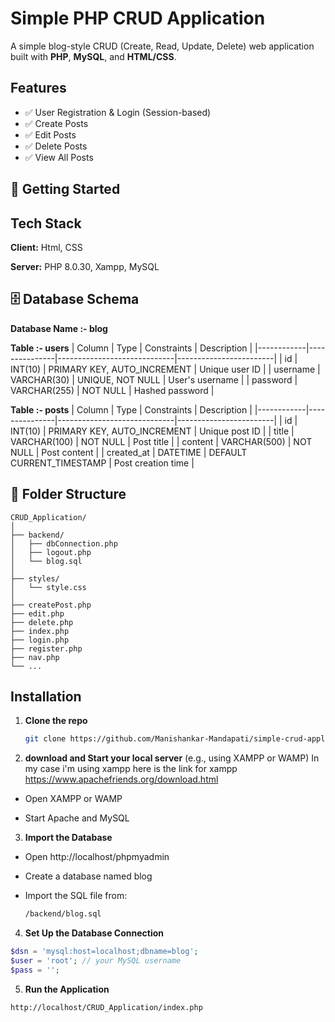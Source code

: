 
# Simple PHP CRUD Application

A simple blog-style CRUD (Create, Read, Update, Delete) web application built with **PHP**, **MySQL**, and **HTML/CSS**.




## Features

- ✅ User Registration & Login (Session-based)
- ✅ Create Posts
- ✅ Edit Posts
- ✅ Delete Posts
- ✅ View All Posts


## 🚀 Getting Started


## Tech Stack

**Client:** Html, CSS

**Server:** PHP 8.0.30, Xampp, MySQL


## 🗄️ Database Schema
**Database Name :- blog**

**Table :- users**
| Column     | Type          | Constraints                 | Description            |
|------------|---------------|-----------------------------|------------------------|
| id         | INT(10)       | PRIMARY KEY, AUTO_INCREMENT | Unique user ID         |
| username   | VARCHAR(30)   | UNIQUE, NOT NULL            | User's username        |
| password   | VARCHAR(255)  | NOT NULL                    | Hashed password        |

**Table :- posts**
| Column     | Type          | Constraints                 | Description            |
|------------|---------------|-----------------------------|------------------------|
| id         | INT(10)       | PRIMARY KEY, AUTO_INCREMENT | Unique post ID         |
| title      | VARCHAR(100)  | NOT NULL                    | Post title             |
| content    | VARCHAR(500)  | NOT NULL                    | Post content           |
| created_at | DATETIME      | DEFAULT CURRENT_TIMESTAMP   | Post creation time     |




## 📂 Folder Structure
```
CRUD_Application/
│
├── backend/
│   ├── dbConnection.php
│   ├── logout.php
│   └── blog.sql
│
├── styles/
│   └── style.css
│
├── createPost.php
├── edit.php
├── delete.php
├── index.php
├── login.php
├── register.php
├── nav.php
└── ...
```

## Installation


1. **Clone the repo**
   ```bash
   git clone https://github.com/Manishankar-Mandapati/simple-crud-application.git

2. **download and Start your local server** (e.g., using XAMPP or WAMP)
In my case i'm using xampp here is the link for xampp
https://www.apachefriends.org/download.html

- Open XAMPP or WAMP

- Start Apache and MySQL
  

3. **Import the Database**

- Open http://localhost/phpmyadmin

- Create a database named blog

- Import the SQL file from:
    ```bash
    /backend/blog.sql
    ```
    
4. **Set Up the Database Connection**
```php
$dsn = 'mysql:host=localhost;dbname=blog';
$user = 'root'; // your MySQL username
$pass = '';
```

5. **Run the Application**
```
http://localhost/CRUD_Application/index.php
```
    
